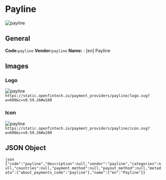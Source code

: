 # Payline 
![payline](https://static.openfintech.io/payment_providers/payline/logo.svg?w=600&c=v0.59.26#w100) 
## General 
**Code:**`payline` 
**Vendor:**`payline` 
**Name:** 
:	[en] Payline 
## Images 
### Logo 
![payline](https://static.openfintech.io/payment_providers/payline/logo.svg?w=600&c=v0.59.26#w100) 
``` https://static.openfintech.io/payment_providers/payline/logo.svg?w=600&c=v0.59.26#w100 ``` 
### Icon 
![payline](https://static.openfintech.io/payment_providers/payline/icon.svg?w=600&c=v0.59.26#w100) 
``` https://static.openfintech.io/payment_providers/payline/icon.svg?w=600&c=v0.59.26#w100 ``` 
## JSON Object 
```json {"code":"payline","description":null,"vendor":"payline","categories":null,"countries":null,"payment_method":null,"payout_method":null,"metadata":{"about_payments_code":"payline"},"name":{"en":"Payline"}} ``` 
